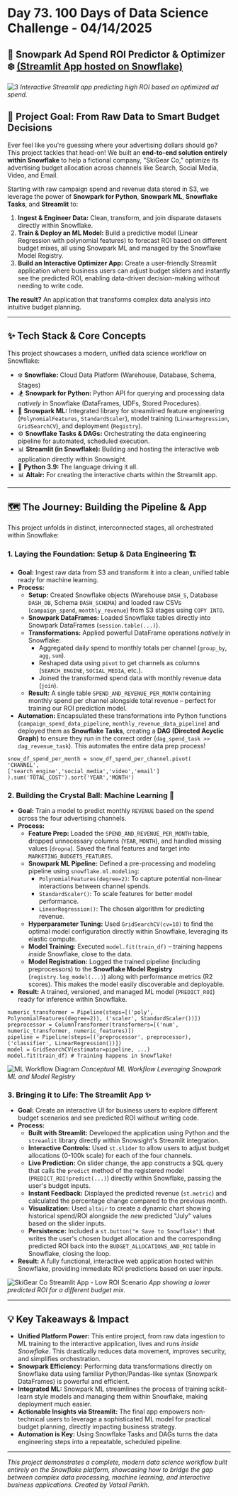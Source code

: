 # Day 73. 100 Days of Data Science Challenge - 04/14/2025

## 🚀 Snowpark Ad Spend ROI Predictor & Optimizer ❄️ [(Streamlit App hosted on Snowflake)](https://app.snowflake.com/tqbvvzz/xn73217/#/streamlit-apps/DASH_DB.DASH_SCHEMA.ZNZCUDJ576HPERAB?ref=snowsight_shared)

![3](https://github.com/user-attachments/assets/b28b7c2e-9f6c-48ae-9718-89fe8309f0f8)
*Interactive Streamlit app predicting high ROI based on optimized ad spend.*

## 🎯 Project Goal: From Raw Data to Smart Budget Decisions

Ever feel like you're guessing where your advertising dollars should go? This project tackles that head-on! We built an **end-to-end solution entirely within Snowflake** to help a fictional company, "SkiGear Co," optimize its advertising budget allocation across channels like Search, Social Media, Video, and Email.

Starting with raw campaign spend and revenue data stored in S3, we leverage the power of **Snowpark for Python**, **Snowpark ML**, **Snowflake Tasks**, and **Streamlit** to:

1.  **Ingest & Engineer Data:** Clean, transform, and join disparate datasets directly within Snowflake.
2.  **Train & Deploy an ML Model:** Build a predictive model (Linear Regression with polynomial features) to forecast ROI based on different budget mixes, all using Snowpark ML and managed by the Snowflake Model Registry.
3.  **Build an Interactive Optimizer App:** Create a user-friendly Streamlit application where business users can adjust budget sliders and instantly see the predicted ROI, enabling data-driven decision-making without needing to write code.

**The result?** An application that transforms complex data analysis into intuitive budget planning.

---

## ✨ Tech Stack & Core Concepts

This project showcases a modern, unified data science workflow on Snowflake:

*   ❄️ **Snowflake:** Cloud Data Platform (Warehouse, Database, Schema, Stages)
*   🏂 **Snowpark for Python:** Python API for querying and processing data *natively* in Snowflake (DataFrames, UDFs, Stored Procedures).
*   🤖 **Snowpark ML:** Integrated library for streamlined feature engineering (`PolynomialFeatures`, `StandardScaler`), model training (`LinearRegression`, `GridSearchCV`), and deployment (`Registry`).
*   ⚙️ **Snowflake Tasks & DAGs:** Orchestrating the data engineering pipeline for automated, scheduled execution.
*   📊 **Streamlit (in Snowflake):** Building and hosting the interactive web application directly within Snowsight.
*   🐍 **Python 3.9:** The language driving it all.
*   📊 **Altair:** For creating the interactive charts within the Streamlit app.

---

## 🗺️ The Journey: Building the Pipeline & App

This project unfolds in distinct, interconnected stages, all orchestrated within Snowflake:

### 1. Laying the Foundation: Setup & Data Engineering 🏗️

*   **Goal:** Ingest raw data from S3 and transform it into a clean, unified table ready for machine learning.
*   **Process:**
    *   **Setup:** Created Snowflake objects (Warehouse `DASH_S`, Database `DASH_DB`, Schema `DASH_SCHEMA`) and loaded raw CSVs (`campaign_spend`, `monthly_revenue`) from S3 stages using `COPY INTO`.
    *   **Snowpark DataFrames:** Loaded Snowflake tables directly into Snowpark DataFrames (`session.table(...)`).
    *   **Transformations:** Applied powerful DataFrame operations *natively* in Snowflake:
        *   Aggregated daily spend to monthly totals per channel (`group_by`, `agg`, `sum`).
        *   Reshaped data using `pivot` to get channels as columns (`SEARCH_ENGINE`, `SOCIAL_MEDIA`, etc.).
        *   Joined the transformed spend data with monthly revenue data (`join`).
    *   **Result:** A single table `SPEND_AND_REVENUE_PER_MONTH` containing monthly spend per channel alongside total revenue – perfect for training our ROI prediction model.
*   **Automation:** Encapsulated these transformations into Python functions (`campaign_spend_data_pipeline`, `monthly_revenue_data_pipeline`) and deployed them as **Snowflake Tasks**, creating a **DAG (Directed Acyclic Graph)** to ensure they run in the correct order (`dag_spend_task >> dag_revenue_task`). This automates the entire data prep process!

```
snow_df_spend_per_month = snow_df_spend_per_channel.pivot(
'CHANNEL',
['search_engine','social_media','video','email']
).sum('TOTAL_COST').sort('YEAR','MONTH')
```

### 2. Building the Crystal Ball: Machine Learning 🔮

*   **Goal:** Train a model to predict monthly `REVENUE` based on the spend across the four advertising channels.
*   **Process:**
    *   **Feature Prep:** Loaded the `SPEND_AND_REVENUE_PER_MONTH` table, dropped unnecessary columns (`YEAR`, `MONTH`), and handled missing values (`dropna`). Saved the final features and target into `MARKETING_BUDGETS_FEATURES`.
    *   **Snowpark ML Pipeline:** Defined a pre-processing and modeling pipeline using `snowflake.ml.modeling`:
        *   `PolynomialFeatures(degree=2)`: To capture potential non-linear interactions between channel spends.
        *   `StandardScaler()`: To scale features for better model performance.
        *   `LinearRegression()`: The chosen algorithm for predicting revenue.
    *   **Hyperparameter Tuning:** Used `GridSearchCV(cv=10)` to find the optimal model configuration directly within Snowflake, leveraging its elastic compute.
    *   **Model Training:** Executed `model.fit(train_df)` – training happens *inside* Snowflake, close to the data.
    *   **Model Registration:** Logged the trained pipeline (including preprocessors) to the **Snowflake Model Registry** (`registry.log_model(...)`) along with performance metrics (R2 scores). This makes the model easily discoverable and deployable.
*   **Result:** A trained, versioned, and managed ML model (`PREDICT_ROI`) ready for inference within Snowflake.

```
numeric_transformer = Pipeline(steps=[('poly', PolynomialFeatures(degree=2)), ('scaler', StandardScaler())])
preprocessor = ColumnTransformer(transformers=[('num', numeric_transformer, numeric_features)])
pipeline = Pipeline(steps=[('preprocessor', preprocessor), ('classifier', LinearRegression())])
model = GridSearchCV(estimator=pipeline, ...)
model.fit(train_df) # Training happens in Snowflake!
```

![ML Workflow Diagram](https://pplx-res.cloudinary.com/image/upload/v1744669997/user_uploads/QECvKgmlrpsTojB/4.jpg)
*Conceptual ML Workflow Leveraging Snowpark ML and Model Registry*

### 3. Bringing it to Life: The Streamlit App ✨

*   **Goal:** Create an interactive UI for business users to explore different budget scenarios and see predicted ROI without writing code.
*   **Process:**
    *   **Built with Streamlit:** Developed the application using Python and the `streamlit` library directly within Snowsight's Streamlit integration.
    *   **Interactive Controls:** Used `st.slider` to allow users to adjust budget allocations (0-100k scale) for each of the four channels.
    *   **Live Prediction:** On slider change, the app constructs a SQL query that calls the `predict` method of the registered model (`PREDICT_ROI!predict(...)`) directly within Snowflake, passing the user's budget inputs.
    *   **Instant Feedback:** Displayed the predicted revenue (`st.metric`) and calculated the percentage change compared to the previous month.
    *   **Visualization:** Used `altair` to create a dynamic chart showing historical spend/ROI alongside the *new* predicted "July" values based on the slider inputs.
    *   **Persistence:** Included a `st.button("❄️ Save to Snowflake")` that writes the user's chosen budget allocation and the corresponding predicted ROI back into the `BUDGET_ALLOCATIONS_AND_ROI` table in Snowflake, closing the loop.
*   **Result:** A fully functional, interactive web application hosted within Snowflake, providing immediate ROI predictions based on user inputs.

![SkiGear Co Streamlit App - Low ROI Scenario](https://pplx-res.cloudinary.com/image/upload/v1744669997/user_uploads/XsubwbfGHCmCURF/1.jpg)
*App showing a lower predicted ROI for a different budget mix.*

---

## 💡 Key Takeaways & Impact

*   **Unified Platform Power:** This entire project, from raw data ingestion to ML training to the interactive application, lives and runs *inside Snowflake*. This drastically reduces data movement, improves security, and simplifies orchestration.
*   **Snowpark Efficiency:** Performing data transformations directly on Snowflake data using familiar Python/Pandas-like syntax (Snowpark DataFrames) is powerful and efficient.
*   **Integrated ML:** Snowpark ML streamlines the process of training scikit-learn style models and managing them within Snowflake, making deployment much easier.
*   **Actionable Insights via Streamlit:** The final app empowers non-technical users to leverage a sophisticated ML model for practical budget planning, directly impacting business strategy.
*   **Automation is Key:** Using Snowflake Tasks and DAGs turns the data engineering steps into a repeatable, scheduled pipeline.

---

*This project demonstrates a complete, modern data science workflow built entirely on the Snowflake platform, showcasing how to bridge the gap between complex data processing, machine learning, and interactive business applications. Created by Vatsal Parikh.*
